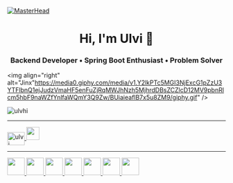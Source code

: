 [![MasterHead](https://media0.giphy.com/media/v1.Y2lkPTc5MGI3NjExaWlxN2trYWQ5bnR1bTlqb2hvMWVhY3VwaGplYWFlbWlrY3Z2cnpzZSZlcD12MV9pbnRlcm5hbF9naWZfYnlfaWQmY3Q9Zw/5qG0CzJlXcPlXqzQWi/giphy.gif)](https://media1.popsugar-assets.com/files/thumbor/qM8DQETh1h1mrHvwkNRI5x5MiVc=/fit-in/500x253/filters:format_auto():upscale()/2015/04/13/848/n/1922283/0d51520fd47f2372_Cersei-Lannister.gif)

<h1 align="center">Hi, I'm Ulvi 👋</h1>
<h3 align="center">Backend Developer • Spring Boot Enthusiast • Problem Solver</h3>

<img align="right" alt="Jinx"https://media0.giphy.com/media/v1.Y2lkPTc5MGI3NjExcG1pZzU3YTFlbnQ1ejJudzVmaHF5enFuZjRqMWJhNzh5MjhrdDBsZCZlcD12MV9pbnRlcm5hbF9naWZfYnlfaWQmY3Q9Zw/BUiaieaflB7x5u8ZM9/giphy.gif" />

<p align="left">
  <img src="https://komarev.com/ghpvc/?username=ulvhi&label=Profile%20views&color=0e75b6&style=flat" alt="ulvhi" />
</p>

---



<p align="left">
  <a href="https://linkedin.com/in/ülvi-hüseynov-a28ab1269" target="_blank">
    <img align="center" src="https://raw.githubusercontent.com/rahuldkjain/github-profile-readme-generator/master/src/images/icons/Social/linked-in-alt.svg" alt="ulvi" height="30" width="40" />
  </a>
  <a href="mailto:ulvi@example.com">
    <img src="https://img.shields.io/badge/-Email-D14836?style=flat&logo=gmail&logoColor=white" height="30"/>
  </a>
</p>

---



<p align="left">
  <a href="https://www.oracle.com/java/" target="_blank" rel="noreferrer">
    <img src="https://cdn.jsdelivr.net/gh/devicons/devicon/icons/java/java-original.svg" width="40" height="40"/>
  </a>
  <a href="https://spring.io/" target="_blank" rel="noreferrer">
    <img src="https://cdn.jsdelivr.net/gh/devicons/devicon/icons/spring/spring-original.svg" width="40" height="40"/>
  </a>
  <a href="https://www.postgresql.org/" target="_blank" rel="noreferrer">
    <img src="https://www.vectorlogo.zone/logos/postgresql/postgresql-icon.svg" width="40" height="40"/>
  </a>
  <a href="https://www.docker.com/" target="_blank" rel="noreferrer">
    <img src="https://cdn.jsdelivr.net/gh/devicons/devicon/icons/docker/docker-original.svg" width="40" height="40"/>
  </a>
  <a href="https://redis.io/" target="_blank" rel="noreferrer">
    <img src="https://www.vectorlogo.zone/logos/redis/redis-icon.svg" width="40" height="40"/>
  </a>
  <a href="https://www.rabbitmq.com/" target="_blank" rel="noreferrer">
    <img src="https://www.vectorlogo.zone/logos/rabbitmq/rabbitmq-icon.svg" width="40" height="40"/>
  </a>
  <a href="https://git-scm.com/" target="_blank" rel="noreferrer">
    <img src="https://www.vectorlogo.zone/logos/git-scm/git-scm-icon.svg" width="40" height="40"/>
  </a>
</p>
